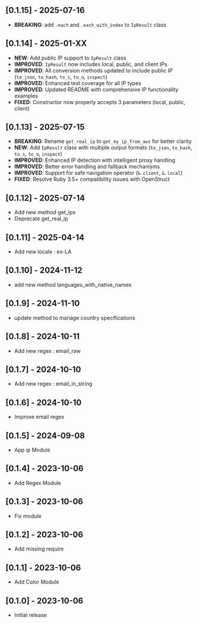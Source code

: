 ## [0.1.15] - 2025-07-16
- **BREAKING**: add `.each` and `.each_with_index` to `IpResult` class

## [0.1.14] - 2025-01-XX
- **NEW**: Add public IP support to `IpResult` class
- **IMPROVED**: `IpResult` now includes local, public, and client IPs
- **IMPROVED**: All conversion methods updated to include public IP (`to_json`, `to_hash`, `to_s`, `to_a`, `inspect`)
- **IMPROVED**: Enhanced test coverage for all IP types
- **IMPROVED**: Updated README with comprehensive IP functionality examples
- **FIXED**: Constructor now properly accepts 3 parameters (local, public, client)

## [0.1.13] - 2025-07-15
- **BREAKING**: Rename `get_real_ip` to `get_my_ip_from_aws` for better clarity
- **NEW**: Add `IpResult` class with multiple output formats (`to_json`, `to_hash`, `to_s`, `to_a`, `inspect`)
- **IMPROVED**: Enhanced IP detection with intelligent proxy handling
- **IMPROVED**: Better error handling and fallback mechanisms
- **IMPROVED**: Support for safe navigation operator (`&.client`, `&.local`)
- **FIXED**: Resolve Ruby 3.5+ compatibility issues with OpenStruct

## [0.1.12] - 2025-07-14
- Add new method get_ips
- Deprecate get_real_ip

## [0.1.11] - 2025-04-14
- Add new locale : es-LA

## [0.1.10] - 2024-11-12
- add new method languages_with_native_names

## [0.1.9] - 2024-11-10
- update method to manage country specifications

## [0.1.8] - 2024-10-11
- Add new regex : email_raw

## [0.1.7] - 2024-10-10
- Add new regex : email_in_string

## [0.1.6] - 2024-10-10
- Improve email regex

## [0.1.5] - 2024-09-08
- App ip Module

## [0.1.4] - 2023-10-06
- Add Regex Module

## [0.1.3] - 2023-10-06
- Fix module

## [0.1.2] - 2023-10-06
- Add missing require

## [0.1.1] - 2023-10-06
- Add Color Module

## [0.1.0] - 2023-10-06
- Initial release
